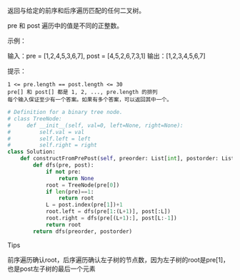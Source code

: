 返回与给定的前序和后序遍历匹配的任何二叉树。

 pre 和 post 遍历中的值是不同的正整数。

 

示例：

输入：pre = [1,2,4,5,3,6,7], post = [4,5,2,6,7,3,1]
输出：[1,2,3,4,5,6,7]

 

提示：

    1 <= pre.length == post.length <= 30
    pre[] 和 post[] 都是 1, 2, ..., pre.length 的排列
    每个输入保证至少有一个答案。如果有多个答案，可以返回其中一个。



```python
# Definition for a binary tree node.
# class TreeNode:
#     def __init__(self, val=0, left=None, right=None):
#         self.val = val
#         self.left = left
#         self.right = right
class Solution:
    def constructFromPrePost(self, preorder: List[int], postorder: List[int]) -> TreeNode:
        def dfs(pre, post):
            if not pre:
                return None
            root = TreeNode(pre[0])
            if len(pre)==1:
                return root
            L = post.index(pre[1])+1
            root.left = dfs(pre[1:(L+1)], post[:L])
            root.right = dfs(pre[(L+1):], post[L:-1])
            return root
        return dfs(preorder, postorder)
```



Tips

前序遍历确认root，后序遍历确认左子树的节点数，因为左子树的root是pre[1]，也是post左子树的最后一个元素

